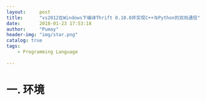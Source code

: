```yaml
---
layout:     post
title:      "vs2012在Windows下编译Thrift 0.10.0并实现C++与Python的双向通信"
date:       2018-01-23 17:53:18
author:     "Pumay"
header-img: "img/star.png"
catalog: true
tags:
    - Programming Language
    
---
```



# 一. 环境



